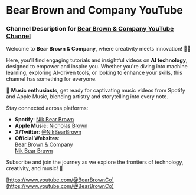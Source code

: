 # Bear Brown and Company YouTube


### Channel Description for [Bear Brown & Company YouTube Channel](https://www.youtube.com/@BearBrownCo)

Welcome to **Bear Brown & Company**, where creativity meets innovation! 🎥✨

Here, you'll find engaging tutorials and insightful videos on **AI technology**, designed to empower and inspire you. Whether you're diving into machine learning, exploring AI-driven tools, or looking to enhance your skills, this channel has something for everyone.

🎵 **Music enthusiasts**, get ready for captivating music videos from Spotify and Apple Music, blending artistry and storytelling into every note.  

Stay connected across platforms:
- **Spotify**: [Nik Bear Brown](https://open.spotify.com/artist/0DvPivuUahW7J5cy3agcGd)
- **Apple Music**: [Nicholas Brown](https://music.apple.com/us/artist/nicholas-brown/1769354154)
- **X/Twitter**: [@NikBearBrown](https://x.com/NikBearBrown)
- **Official Websites**:  
   [Bear Brown & Company](https://bearbrown.co)  
   [Nik Bear Brown](https://nikbearbrown.com)

Subscribe and join the journey as we explore the frontiers of technology, creativity, and music! 🌟

[https://www.youtube.com/@BearBrownCo](https://www.youtube.com/@BearBrownCo)


